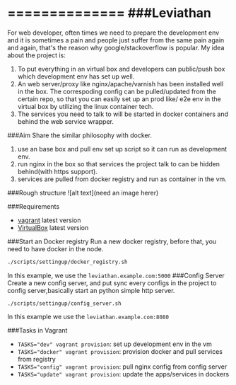==============
###Leviathan
==============
For web developer, often times we need to prepare the development env and it is sometimes a pain and people just suffer from the same pain again and again, that's the reason why google/stackoverflow is popular. My idea about the project is:

1. To put everything in an virtual box and developers can public/push box which development env has set up well.
2. An web server/proxy like nginx/apache/varnish has been installed well in the box. The correspoding config can be pulled/updated from the certain repo, so that you can easily set up an prod like/ e2e env in the virtual box by utilizing the linux container tech.
3. The services you need to talk to will be started in docker containers and behind the web service wrapper.

###Aim
Share the similar philosophy with docker.

1. use an base box and pull env set up script so it can run as development env.
2. run nginx in the box so that services the project talk to can be hidden behind(with https support).
3. services are pulled from docker registry and run as container in the vm.

###Rough structure
![alt text](need an image herer)


###Requirements
- [vagrant](www.vagrantup.com) latest version
- [VirtualBox](https://www.virtualbox.org/) latest version


###Start an Docker registry
Run a new docker registry, before that, you need to have docker in the node.

```bash
./scripts/settingup/docker_registry.sh
```
In this example, we use the ```leviathan.example.com:5000```
###Config Server
Create a new config server, and put sync every configs in the project to config server,basically start an python simple http server.

```
./scripts/settingup/config_server.sh
```
In this example we use the ```leviathan.example.com:8080```

###Tasks in Vagrant
- ```TASKS="dev" vagrant provision```: set up development env in the vm  
- ```TASKS="docker" vagrant provision```: provision docker and pull services from registry
- ```TASKS="config" vagrant provision```: pull nginx config from config server
- ```TASKS="update" vagrant provision```: update the apps/services in dockers
